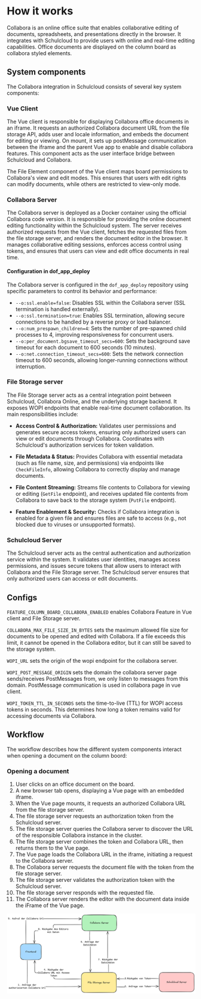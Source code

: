 # How it works
Collabora is an online office suite that enables collaborative editing of documents, spreadsheets, and presentations directly in the browser. It integrates with Schulcloud to provide users with online and real-time editing capabilities. Office documents are displayed on the column board as collabora styled elements.

## System components
The Collabora integration in Schulcloud consists of several key system components:
### Vue Client
The Vue client is responsible for displaying Collabora office documents in an iframe. It requests an authorized Collabora document URL from the file storage API, adds user and locale information, and embeds the document for editing or viewing. On mount, it sets up postMessage communication between the iframe and the parent Vue app to enable and disable collabora features. This component acts as the user interface bridge between Schulcloud and Collabora.

The File Element component of the Vue client maps board permissions to Collabora's view and edit modes. This ensures that users with edit rights can modify documents, while others are restricted to view-only mode.

### Collabora Server
The Collabora server is deployed as a Docker container using the official Collabora code version. It is responsible for providing the online document editing functionality within the Schulcloud system. The server receives authorized requests from the Vue client, fetches the requested files from the file storage server, and renders the document editor in the browser. It manages collaborative editing sessions, enforces access control using tokens, and ensures that users can view and edit office documents in real time.

#### Configuration in dof_app_deploy
The Collabora server is configured in the `dof_app_deploy` repository using specific parameters to control its behavior and performance:

- `--o:ssl.enable=false`: Disables SSL within the Collabora server (SSL termination is handled externally).
- `--o:ssl.termination=true`: Enables SSL termination, allowing secure connections to be handled by a reverse proxy or load balancer.
- `--o:num_prespawn_children=4`: Sets the number of pre-spawned child processes to 4, improving responsiveness for concurrent users.
- `--o:per_document.bgsave_timeout_secs=600`: Sets the background save timeout for each document to 600 seconds (10 minutes).
- `--o:net.connection_timeout_secs=600`: Sets the network connection timeout to 600 seconds, allowing longer-running connections without interruption.

### File Storage server
The File Storage server acts as a central integration point between Schulcloud, Collabora Online, and the underlying storage backend. It exposes WOPI endpoints that enable real-time document collaboration. Its main responsibilities include:

- **Access Control & Authorization:** Validates user permissions and generates secure access tokens, ensuring only authorized users can view or edit documents through Collabora. Coordinates with Schulcloud's authorization services for token validation.

- **File Metadata & Status:** Provides Collabora with essential metadata (such as file name, size, and permissions) via endpoints like `CheckFileInfo`, allowing Collabora to correctly display and manage documents.

- **File Content Streaming:** Streams file contents to Collabora for viewing or editing (`GetFile` endpoint), and receives updated file contents from Collabora to save back to the storage system (`PutFile` endpoint).

- **Feature Enablement & Security:** Checks if Collabora integration is enabled for a given file and ensures files are safe to access (e.g., not blocked due to viruses or unsupported formats).

### Schulcloud Server
The Schulcloud server acts as the central authentication and authorization service within the system. It validates user identities, manages access permissions, and issues secure tokens that allow users to interact with Collabora and the File Storage server. The Schulcloud server ensures that only authorized users can access or edit documents.

## Configs
`FEATURE_COLUMN_BOARD_COLLABORA_ENABLED` enables Collabora Feature in Vue client and File Storage server.

`COLLABORA_MAX_FILE_SIZE_IN_BYTES` sets the maximum allowed file size for documents to be opened and edited with Collabora. If a file exceeds this limit, it cannot be opened in the Collabora editor, but it can still be saved to the storage system.

`WOPI_URL` sets the origin of the wopi endpoint for the collabora server.

`WOPI_POST_MESSAGE_ORIGIN` sets the domain the collabora server page sends/receives PostMessages from, we only listen to messages from this domain. PostMessage communication is used in collabora page in vue client.

`WOPI_TOKEN_TTL_IN_SECONDS` sets the time-to-live (TTL) for WOPI access tokens in seconds. This determines how long a token remains valid for accessing documents via Collabora.


## Workflow
The workflow describes how the different system components interact when opening a document on the column boord:

### Opening a document

1. User clicks on an office document on the board.
2. A new browser tab opens, displaying a Vue page with an embedded iframe.
3. When the Vue page mounts, it requests an authorized Collabora URL from the file storage server.
4. The file storage server requests an authorization token from the Schulcloud server.
5. The file storage server queries the Collabora server to discover the URL of the responsible Collabora instance in the cluster.
6. The file storage server combines the token and Collabora URL, then returns them to the Vue page.
7. The Vue page loads the Collabora URL in the iframe, initiating a request to the Collabora server.
8. The Collabora server requests the document file with the token from the file storage server.
9. The file storage server validates the authorization token with the Schulcloud server.
10. The file storage server responds with the requested file.
11. The Collabora server renders the editor with the document data inside the iFrame of the Vue page.


![Collabora workflow](how_it_works.png)